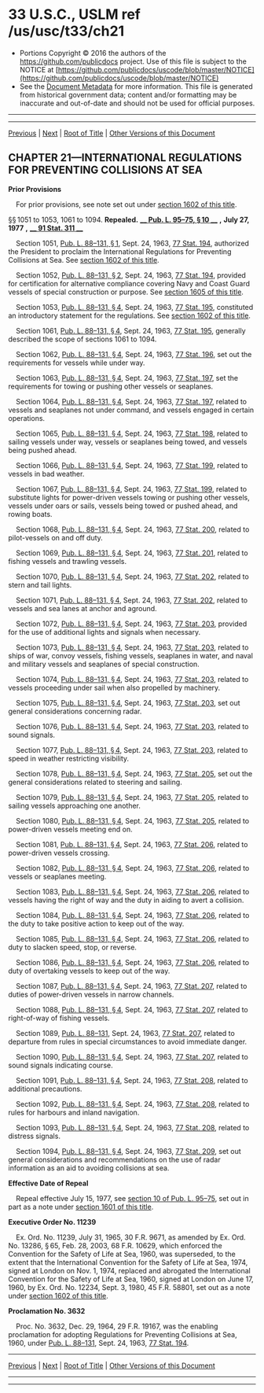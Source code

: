 ---
---

# 33 U.S.C., USLM ref /us/usc/t33/ch21

* Portions Copyright © 2016 the authors of the https://github.com/publicdocs project.
  Use of this file is subject to the NOTICE at [https://github.com/publicdocs/uscode/blob/master/NOTICE](https://github.com/publicdocs/uscode/blob/master/NOTICE)
* See the [Document Metadata](././../../../..//README.md) for more information.
  This file is generated from historical government data; content and/or formatting may be inaccurate and out-of-date and should not be used for official purposes.

----------
----------

[Previous](./../../../..//us/usc/t33/ch20/m__us_usc_t33_s1012.md) | [Next](./../../../..//us/usc/t33/ch22/m__us_usc_t33_ch22.md) | [Root of Title](./../../../../) | [Other Versions of this Document](https://publicdocs.github.io/go/links?ns=uslm&ref=%2Fus%2Fusc%2Ft33%2Fch21)

## CHAPTER 21—INTERNATIONAL REGULATIONS FOR PREVENTING COLLISIONS AT SEA

 __Prior Provisions__ 

    For prior provisions, see note set out under [section 1602 of this title][/us/usc/t33/s1602].

§§ 1051 to 1053, 1061 to 1094. __Repealed.__  __[__  __Pub. L. 95–75, § 10__  __][/us/pl/95/75/s10]__  __,__  __July 27, 1977__  __,__  __[__  __91 Stat. 311__  __][/us/stat/91/311]__ 

    Section 1051, [Pub. L. 88–131, § 1][/us/pl/88/131/s1], Sept. 24, 1963, [77 Stat. 194][/us/stat/77/194], authorized the President to proclaim the International Regulations for Preventing Collisions at Sea. See [section 1602 of this title][/us/usc/t33/s1602].

    Section 1052, [Pub. L. 88–131, § 2][/us/pl/88/131/s2], Sept. 24, 1963, [77 Stat. 194][/us/stat/77/194], provided for certification for alternative compliance covering Navy and Coast Guard vessels of special construction or purpose. See [section 1605 of this title][/us/usc/t33/s1605].

    Section 1053, [Pub. L. 88–131, § 4][/us/pl/88/131/s4], Sept. 24, 1963, [77 Stat. 195][/us/stat/77/195], constituted an introductory statement for the regulations. See [section 1602 of this title][/us/usc/t33/s1602].

    Section 1061, [Pub. L. 88–131, § 4][/us/pl/88/131/s4], Sept. 24, 1963, [77 Stat. 195][/us/stat/77/195], generally described the scope of sections 1061 to 1094.

    Section 1062, [Pub. L. 88–131, § 4][/us/pl/88/131/s4], Sept. 24, 1963, [77 Stat. 196][/us/stat/77/196], set out the requirements for vessels while under way.

    Section 1063, [Pub. L. 88–131, § 4][/us/pl/88/131/s4], Sept. 24, 1963, [77 Stat. 197][/us/stat/77/197], set the requirements for towing or pushing other vessels or seaplanes.

    Section 1064, [Pub. L. 88–131, § 4][/us/pl/88/131/s4], Sept. 24, 1963, [77 Stat. 197][/us/stat/77/197], related to vessels and seaplanes not under command, and vessels engaged in certain operations.

    Section 1065, [Pub. L. 88–131, § 4][/us/pl/88/131/s4], Sept. 24, 1963, [77 Stat. 198][/us/stat/77/198], related to sailing vessels under way, vessels or seaplanes being towed, and vessels being pushed ahead.

    Section 1066, [Pub. L. 88–131, § 4][/us/pl/88/131/s4], Sept. 24, 1963, [77 Stat. 199][/us/stat/77/199], related to vessels in bad weather.

    Section 1067, [Pub. L. 88–131, § 4][/us/pl/88/131/s4], Sept. 24, 1963, [77 Stat. 199][/us/stat/77/199], related to substitute lights for power-driven vessels towing or pushing other vessels, vessels under oars or sails, vessels being towed or pushed ahead, and rowing boats.

    Section 1068, [Pub. L. 88–131, § 4][/us/pl/88/131/s4], Sept. 24, 1963, [77 Stat. 200][/us/stat/77/200], related to pilot-vessels on and off duty.

    Section 1069, [Pub. L. 88–131, § 4][/us/pl/88/131/s4], Sept. 24, 1963, [77 Stat. 201][/us/stat/77/201], related to fishing vessels and trawling vessels.

    Section 1070, [Pub. L. 88–131, § 4][/us/pl/88/131/s4], Sept. 24, 1963, [77 Stat. 202][/us/stat/77/202], related to stern and tail lights.

    Section 1071, [Pub. L. 88–131, § 4][/us/pl/88/131/s4], Sept. 24, 1963, [77 Stat. 202][/us/stat/77/202], related to vessels and sea lanes at anchor and aground.

    Section 1072, [Pub. L. 88–131, § 4][/us/pl/88/131/s4], Sept. 24, 1963, [77 Stat. 203][/us/stat/77/203], provided for the use of additional lights and signals when necessary.

    Section 1073, [Pub. L. 88–131, § 4][/us/pl/88/131/s4], Sept. 24, 1963, [77 Stat. 203][/us/stat/77/203], related to ships of war, convoy vessels, fishing vessels, seaplanes in water, and naval and military vessels and seaplanes of special construction.

    Section 1074, [Pub. L. 88–131, § 4][/us/pl/88/131/s4], Sept. 24, 1963, [77 Stat. 203][/us/stat/77/203], related to vessels proceeding under sail when also propelled by machinery.

    Section 1075, [Pub. L. 88–131, § 4][/us/pl/88/131/s4], Sept. 24, 1963, [77 Stat. 203][/us/stat/77/203], set out general considerations concerning radar.

    Section 1076, [Pub. L. 88–131, § 4][/us/pl/88/131/s4], Sept. 24, 1963, [77 Stat. 203][/us/stat/77/203], related to sound signals.

    Section 1077, [Pub. L. 88–131, § 4][/us/pl/88/131/s4], Sept. 24, 1963, [77 Stat. 203][/us/stat/77/203], related to speed in weather restricting visibility.

    Section 1078, [Pub. L. 88–131, § 4][/us/pl/88/131/s4], Sept. 24, 1963, [77 Stat. 205][/us/stat/77/205], set out the general considerations related to steering and sailing.

    Section 1079, [Pub. L. 88–131, § 4][/us/pl/88/131/s4], Sept. 24, 1963, [77 Stat. 205][/us/stat/77/205], related to sailing vessels approaching one another.

    Section 1080, [Pub. L. 88–131, § 4][/us/pl/88/131/s4], Sept. 24, 1963, [77 Stat. 205][/us/stat/77/205], related to power-driven vessels meeting end on.

    Section 1081, [Pub. L. 88–131, § 4][/us/pl/88/131/s4], Sept. 24, 1963, [77 Stat. 206][/us/stat/77/206], related to power-driven vessels crossing.

    Section 1082, [Pub. L. 88–131, § 4][/us/pl/88/131/s4], Sept. 24, 1963, [77 Stat. 206][/us/stat/77/206], related to vessels or seaplanes meeting.

    Section 1083, [Pub. L. 88–131, § 4][/us/pl/88/131/s4], Sept. 24, 1963, [77 Stat. 206][/us/stat/77/206], related to vessels having the right of way and the duty in aiding to avert a collision.

    Section 1084, [Pub. L. 88–131, § 4][/us/pl/88/131/s4], Sept. 24, 1963, [77 Stat. 206][/us/stat/77/206], related to the duty to take positive action to keep out of the way.

    Section 1085, [Pub. L. 88–131, § 4][/us/pl/88/131/s4], Sept. 24, 1963, [77 Stat. 206][/us/stat/77/206], related to duty to slacken speed, stop, or reverse.

    Section 1086, [Pub. L. 88–131, § 4][/us/pl/88/131/s4], Sept. 24, 1963, [77 Stat. 206][/us/stat/77/206], related to duty of overtaking vessels to keep out of the way.

    Section 1087, [Pub. L. 88–131, § 4][/us/pl/88/131/s4], Sept. 24, 1963, [77 Stat. 207][/us/stat/77/207], related to duties of power-driven vessels in narrow channels.

    Section 1088, [Pub. L. 88–131, § 4][/us/pl/88/131/s4], Sept. 24, 1963, [77 Stat. 207][/us/stat/77/207], related to right-of-way of fishing vessels.

    Section 1089, [Pub. L. 88–131][/us/pl/88/131], Sept. 24, 1963, [77 Stat. 207][/us/stat/77/207], related to departure from rules in special circumstances to avoid immediate danger.

    Section 1090, [Pub. L. 88–131, § 4][/us/pl/88/131/s4], Sept. 24, 1963, [77 Stat. 207][/us/stat/77/207], related to sound signals indicating course.

    Section 1091, [Pub. L. 88–131, § 4][/us/pl/88/131/s4], Sept. 24, 1963, [77 Stat. 208][/us/stat/77/208], related to additional precautions.

    Section 1092, [Pub. L. 88–131, § 4][/us/pl/88/131/s4], Sept. 24, 1963, [77 Stat. 208][/us/stat/77/208], related to rules for harbours and inland navigation.

    Section 1093, [Pub. L. 88–131, § 4][/us/pl/88/131/s4], Sept. 24, 1963, [77 Stat. 208][/us/stat/77/208], related to distress signals.

    Section 1094, [Pub. L. 88–131, § 4][/us/pl/88/131/s4], Sept. 24, 1963, [77 Stat. 209][/us/stat/77/209], set out general considerations and recommendations on the use of radar information as an aid to avoiding collisions at sea.

 __Effective Date of Repeal__ 

    Repeal effective July 15, 1977, see [section 10 of Pub. L. 95–75][/us/pl/95/75/s10], set out in part as a note under [section 1601 of this title][/us/usc/t33/s1601].

 __Executive Order No. 11239__ 

    Ex. Ord. No. 11239, July 31, 1965, 30 F.R. 9671, as amended by Ex. Ord. No. 13286, § 65, Feb. 28, 2003, 68 F.R. 10629, which enforced the Convention for the Safety of Life at Sea, 1960, was superseded, to the extent that the International Convention for the Safety of Life at Sea, 1974, signed at London on Nov. 1, 1974, replaced and abrogated the International Convention for the Safety of Life at Sea, 1960, signed at London on June 17, 1960, by Ex. Ord. No. 12234, Sept. 3, 1980, 45 F.R. 58801, set out as a note under [section 1602 of this title][/us/usc/t33/s1602].

 __Proclamation No. 3632__ 

    Proc. No. 3632, Dec. 29, 1964, 29 F.R. 19167, was the enabling proclamation for adopting Regulations for Preventing Collisions at Sea, 1960, under [Pub. L. 88–131][/us/pl/88/131], Sept. 24, 1963, [77 Stat. 194][/us/stat/77/194].

----------

[Previous](./../../../..//us/usc/t33/ch20/m__us_usc_t33_s1012.md) | [Next](./../../../..//us/usc/t33/ch22/m__us_usc_t33_ch22.md) | [Root of Title](./../../../../) | [Other Versions of this Document](https://publicdocs.github.io/go/links?ns=uslm&ref=%2Fus%2Fusc%2Ft33%2Fch21)

----------
----------

[/us/usc/t33/s1602]: https://publicdocs.github.io/go/links?ns=uslm&ref=%2Fus%2Fusc%2Ft33%2Fs1602
[/us/pl/95/75/s10]: https://publicdocs.github.io/go/links?ns=uslm&ref=%2Fus%2Fpl%2F95%2F75%2Fs10
[/us/stat/91/311]: https://publicdocs.github.io/go/links?ns=uslm&ref=%2Fus%2Fstat%2F91%2F311
[/us/pl/88/131/s1]: https://publicdocs.github.io/go/links?ns=uslm&ref=%2Fus%2Fpl%2F88%2F131%2Fs1
[/us/stat/77/194]: https://publicdocs.github.io/go/links?ns=uslm&ref=%2Fus%2Fstat%2F77%2F194
[/us/usc/t33/s1602]: https://publicdocs.github.io/go/links?ns=uslm&ref=%2Fus%2Fusc%2Ft33%2Fs1602
[/us/pl/88/131/s2]: https://publicdocs.github.io/go/links?ns=uslm&ref=%2Fus%2Fpl%2F88%2F131%2Fs2
[/us/stat/77/194]: https://publicdocs.github.io/go/links?ns=uslm&ref=%2Fus%2Fstat%2F77%2F194
[/us/usc/t33/s1605]: https://publicdocs.github.io/go/links?ns=uslm&ref=%2Fus%2Fusc%2Ft33%2Fs1605
[/us/pl/88/131/s4]: https://publicdocs.github.io/go/links?ns=uslm&ref=%2Fus%2Fpl%2F88%2F131%2Fs4
[/us/stat/77/195]: https://publicdocs.github.io/go/links?ns=uslm&ref=%2Fus%2Fstat%2F77%2F195
[/us/usc/t33/s1602]: https://publicdocs.github.io/go/links?ns=uslm&ref=%2Fus%2Fusc%2Ft33%2Fs1602
[/us/pl/88/131/s4]: https://publicdocs.github.io/go/links?ns=uslm&ref=%2Fus%2Fpl%2F88%2F131%2Fs4
[/us/stat/77/195]: https://publicdocs.github.io/go/links?ns=uslm&ref=%2Fus%2Fstat%2F77%2F195
[/us/pl/88/131/s4]: https://publicdocs.github.io/go/links?ns=uslm&ref=%2Fus%2Fpl%2F88%2F131%2Fs4
[/us/stat/77/196]: https://publicdocs.github.io/go/links?ns=uslm&ref=%2Fus%2Fstat%2F77%2F196
[/us/pl/88/131/s4]: https://publicdocs.github.io/go/links?ns=uslm&ref=%2Fus%2Fpl%2F88%2F131%2Fs4
[/us/stat/77/197]: https://publicdocs.github.io/go/links?ns=uslm&ref=%2Fus%2Fstat%2F77%2F197
[/us/pl/88/131/s4]: https://publicdocs.github.io/go/links?ns=uslm&ref=%2Fus%2Fpl%2F88%2F131%2Fs4
[/us/stat/77/197]: https://publicdocs.github.io/go/links?ns=uslm&ref=%2Fus%2Fstat%2F77%2F197
[/us/pl/88/131/s4]: https://publicdocs.github.io/go/links?ns=uslm&ref=%2Fus%2Fpl%2F88%2F131%2Fs4
[/us/stat/77/198]: https://publicdocs.github.io/go/links?ns=uslm&ref=%2Fus%2Fstat%2F77%2F198
[/us/pl/88/131/s4]: https://publicdocs.github.io/go/links?ns=uslm&ref=%2Fus%2Fpl%2F88%2F131%2Fs4
[/us/stat/77/199]: https://publicdocs.github.io/go/links?ns=uslm&ref=%2Fus%2Fstat%2F77%2F199
[/us/pl/88/131/s4]: https://publicdocs.github.io/go/links?ns=uslm&ref=%2Fus%2Fpl%2F88%2F131%2Fs4
[/us/stat/77/199]: https://publicdocs.github.io/go/links?ns=uslm&ref=%2Fus%2Fstat%2F77%2F199
[/us/pl/88/131/s4]: https://publicdocs.github.io/go/links?ns=uslm&ref=%2Fus%2Fpl%2F88%2F131%2Fs4
[/us/stat/77/200]: https://publicdocs.github.io/go/links?ns=uslm&ref=%2Fus%2Fstat%2F77%2F200
[/us/pl/88/131/s4]: https://publicdocs.github.io/go/links?ns=uslm&ref=%2Fus%2Fpl%2F88%2F131%2Fs4
[/us/stat/77/201]: https://publicdocs.github.io/go/links?ns=uslm&ref=%2Fus%2Fstat%2F77%2F201
[/us/pl/88/131/s4]: https://publicdocs.github.io/go/links?ns=uslm&ref=%2Fus%2Fpl%2F88%2F131%2Fs4
[/us/stat/77/202]: https://publicdocs.github.io/go/links?ns=uslm&ref=%2Fus%2Fstat%2F77%2F202
[/us/pl/88/131/s4]: https://publicdocs.github.io/go/links?ns=uslm&ref=%2Fus%2Fpl%2F88%2F131%2Fs4
[/us/stat/77/202]: https://publicdocs.github.io/go/links?ns=uslm&ref=%2Fus%2Fstat%2F77%2F202
[/us/pl/88/131/s4]: https://publicdocs.github.io/go/links?ns=uslm&ref=%2Fus%2Fpl%2F88%2F131%2Fs4
[/us/stat/77/203]: https://publicdocs.github.io/go/links?ns=uslm&ref=%2Fus%2Fstat%2F77%2F203
[/us/pl/88/131/s4]: https://publicdocs.github.io/go/links?ns=uslm&ref=%2Fus%2Fpl%2F88%2F131%2Fs4
[/us/stat/77/203]: https://publicdocs.github.io/go/links?ns=uslm&ref=%2Fus%2Fstat%2F77%2F203
[/us/pl/88/131/s4]: https://publicdocs.github.io/go/links?ns=uslm&ref=%2Fus%2Fpl%2F88%2F131%2Fs4
[/us/stat/77/203]: https://publicdocs.github.io/go/links?ns=uslm&ref=%2Fus%2Fstat%2F77%2F203
[/us/pl/88/131/s4]: https://publicdocs.github.io/go/links?ns=uslm&ref=%2Fus%2Fpl%2F88%2F131%2Fs4
[/us/stat/77/203]: https://publicdocs.github.io/go/links?ns=uslm&ref=%2Fus%2Fstat%2F77%2F203
[/us/pl/88/131/s4]: https://publicdocs.github.io/go/links?ns=uslm&ref=%2Fus%2Fpl%2F88%2F131%2Fs4
[/us/stat/77/203]: https://publicdocs.github.io/go/links?ns=uslm&ref=%2Fus%2Fstat%2F77%2F203
[/us/pl/88/131/s4]: https://publicdocs.github.io/go/links?ns=uslm&ref=%2Fus%2Fpl%2F88%2F131%2Fs4
[/us/stat/77/203]: https://publicdocs.github.io/go/links?ns=uslm&ref=%2Fus%2Fstat%2F77%2F203
[/us/pl/88/131/s4]: https://publicdocs.github.io/go/links?ns=uslm&ref=%2Fus%2Fpl%2F88%2F131%2Fs4
[/us/stat/77/205]: https://publicdocs.github.io/go/links?ns=uslm&ref=%2Fus%2Fstat%2F77%2F205
[/us/pl/88/131/s4]: https://publicdocs.github.io/go/links?ns=uslm&ref=%2Fus%2Fpl%2F88%2F131%2Fs4
[/us/stat/77/205]: https://publicdocs.github.io/go/links?ns=uslm&ref=%2Fus%2Fstat%2F77%2F205
[/us/pl/88/131/s4]: https://publicdocs.github.io/go/links?ns=uslm&ref=%2Fus%2Fpl%2F88%2F131%2Fs4
[/us/stat/77/205]: https://publicdocs.github.io/go/links?ns=uslm&ref=%2Fus%2Fstat%2F77%2F205
[/us/pl/88/131/s4]: https://publicdocs.github.io/go/links?ns=uslm&ref=%2Fus%2Fpl%2F88%2F131%2Fs4
[/us/stat/77/206]: https://publicdocs.github.io/go/links?ns=uslm&ref=%2Fus%2Fstat%2F77%2F206
[/us/pl/88/131/s4]: https://publicdocs.github.io/go/links?ns=uslm&ref=%2Fus%2Fpl%2F88%2F131%2Fs4
[/us/stat/77/206]: https://publicdocs.github.io/go/links?ns=uslm&ref=%2Fus%2Fstat%2F77%2F206
[/us/pl/88/131/s4]: https://publicdocs.github.io/go/links?ns=uslm&ref=%2Fus%2Fpl%2F88%2F131%2Fs4
[/us/stat/77/206]: https://publicdocs.github.io/go/links?ns=uslm&ref=%2Fus%2Fstat%2F77%2F206
[/us/pl/88/131/s4]: https://publicdocs.github.io/go/links?ns=uslm&ref=%2Fus%2Fpl%2F88%2F131%2Fs4
[/us/stat/77/206]: https://publicdocs.github.io/go/links?ns=uslm&ref=%2Fus%2Fstat%2F77%2F206
[/us/pl/88/131/s4]: https://publicdocs.github.io/go/links?ns=uslm&ref=%2Fus%2Fpl%2F88%2F131%2Fs4
[/us/stat/77/206]: https://publicdocs.github.io/go/links?ns=uslm&ref=%2Fus%2Fstat%2F77%2F206
[/us/pl/88/131/s4]: https://publicdocs.github.io/go/links?ns=uslm&ref=%2Fus%2Fpl%2F88%2F131%2Fs4
[/us/stat/77/206]: https://publicdocs.github.io/go/links?ns=uslm&ref=%2Fus%2Fstat%2F77%2F206
[/us/pl/88/131/s4]: https://publicdocs.github.io/go/links?ns=uslm&ref=%2Fus%2Fpl%2F88%2F131%2Fs4
[/us/stat/77/207]: https://publicdocs.github.io/go/links?ns=uslm&ref=%2Fus%2Fstat%2F77%2F207
[/us/pl/88/131/s4]: https://publicdocs.github.io/go/links?ns=uslm&ref=%2Fus%2Fpl%2F88%2F131%2Fs4
[/us/stat/77/207]: https://publicdocs.github.io/go/links?ns=uslm&ref=%2Fus%2Fstat%2F77%2F207
[/us/pl/88/131]: https://publicdocs.github.io/go/links?ns=uslm&ref=%2Fus%2Fpl%2F88%2F131
[/us/stat/77/207]: https://publicdocs.github.io/go/links?ns=uslm&ref=%2Fus%2Fstat%2F77%2F207
[/us/pl/88/131/s4]: https://publicdocs.github.io/go/links?ns=uslm&ref=%2Fus%2Fpl%2F88%2F131%2Fs4
[/us/stat/77/207]: https://publicdocs.github.io/go/links?ns=uslm&ref=%2Fus%2Fstat%2F77%2F207
[/us/pl/88/131/s4]: https://publicdocs.github.io/go/links?ns=uslm&ref=%2Fus%2Fpl%2F88%2F131%2Fs4
[/us/stat/77/208]: https://publicdocs.github.io/go/links?ns=uslm&ref=%2Fus%2Fstat%2F77%2F208
[/us/pl/88/131/s4]: https://publicdocs.github.io/go/links?ns=uslm&ref=%2Fus%2Fpl%2F88%2F131%2Fs4
[/us/stat/77/208]: https://publicdocs.github.io/go/links?ns=uslm&ref=%2Fus%2Fstat%2F77%2F208
[/us/pl/88/131/s4]: https://publicdocs.github.io/go/links?ns=uslm&ref=%2Fus%2Fpl%2F88%2F131%2Fs4
[/us/stat/77/208]: https://publicdocs.github.io/go/links?ns=uslm&ref=%2Fus%2Fstat%2F77%2F208
[/us/pl/88/131/s4]: https://publicdocs.github.io/go/links?ns=uslm&ref=%2Fus%2Fpl%2F88%2F131%2Fs4
[/us/stat/77/209]: https://publicdocs.github.io/go/links?ns=uslm&ref=%2Fus%2Fstat%2F77%2F209
[/us/pl/95/75/s10]: https://publicdocs.github.io/go/links?ns=uslm&ref=%2Fus%2Fpl%2F95%2F75%2Fs10
[/us/usc/t33/s1601]: https://publicdocs.github.io/go/links?ns=uslm&ref=%2Fus%2Fusc%2Ft33%2Fs1601
[/us/usc/t33/s1602]: https://publicdocs.github.io/go/links?ns=uslm&ref=%2Fus%2Fusc%2Ft33%2Fs1602
[/us/pl/88/131]: https://publicdocs.github.io/go/links?ns=uslm&ref=%2Fus%2Fpl%2F88%2F131
[/us/stat/77/194]: https://publicdocs.github.io/go/links?ns=uslm&ref=%2Fus%2Fstat%2F77%2F194


